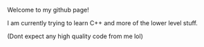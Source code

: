 Welcome to my github page!


I am currently trying to learn C++ and more of the lower level stuff.

(Dont expect any high quality code from me lol) 

